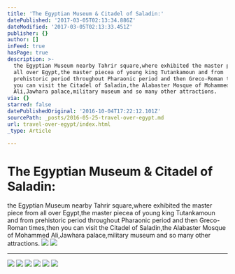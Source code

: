 ```yaml
---
title: 'The Egyptian Museum & Citadel of Saladin:'
datePublished: '2017-03-05T02:13:34.886Z'
dateModified: '2017-03-05T02:13:33.451Z'
publisher: {}
author: []
inFeed: true
hasPage: true
description: >-
  the Egyptian Museum nearby Tahrir square,where exhibited the master piece from
  all over Egypt,the master piecea of young king Tutankamoun and from
  prehistoric period throughout Pharaonic period and then Greco-Roman times,then
  you can visit the Citadel of Saladin,the Alabaster Mosque of Mohammed
  Ali,Jawhara palace,military museum and so many other attractions.
via: {}
starred: false
datePublishedOriginal: '2016-10-04T17:22:12.101Z'
sourcePath: _posts/2016-05-25-travel-over-egypt.md
url: travel-over-egypt/index.html
_type: Article

---
```

# The Egyptian Museum & Citadel of Saladin:

the Egyptian Museum nearby Tahrir square,where exhibited the master piece from all over Egypt,the master piecea of young king Tutankamoun and from prehistoric period throughout Pharaonic period and then Greco-Roman times,then you can visit the Citadel of Saladin,the Alabaster Mosque of Mohammed Ali,Jawhara palace,military museum and so many other attractions.
![](https://the-grid-user-content.s3-us-west-2.amazonaws.com/195052b5-36c5-4599-8c75-7945f4a4e3b4.jpg)
![](https://the-grid-user-content.s3-us-west-2.amazonaws.com/ba008650-def5-482d-b5cf-069e49b569c8.jpg)

---

![](https://the-grid-user-content.s3-us-west-2.amazonaws.com/4b7eb67a-8e03-4f4b-adbf-637823566cac.jpg)
![](https://the-grid-user-content.s3-us-west-2.amazonaws.com/8027967c-4504-4135-811e-4d28f319baec.jpg)
![](https://the-grid-user-content.s3-us-west-2.amazonaws.com/6e11448f-3c7a-4e0f-bc87-0983bc061640.jpg)
![](https://the-grid-user-content.s3-us-west-2.amazonaws.com/736d4c8b-677d-4187-9e97-da9aa01fac4e.jpg)
![](https://the-grid-user-content.s3-us-west-2.amazonaws.com/94daa8fd-a8b2-4150-b34f-47680047e0f0.jpg)
![](https://the-grid-user-content.s3-us-west-2.amazonaws.com/10b386c9-0b99-4b11-8bd7-4dc68ed729df.jpg)